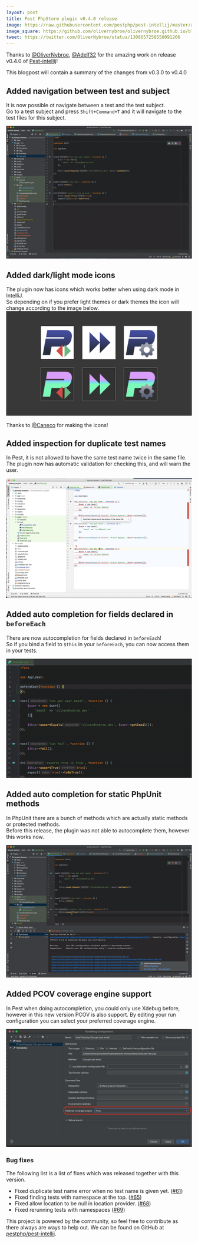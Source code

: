 ```yaml
---
layout: post
title: Pest PhpStorm plugin v0.4.0 release
image: https://raw.githubusercontent.com/pestphp/pest-intellij/master/art/banner.png
image_square: https://github.com/olivernybroe/olivernybroe.github.io/blob/master/images/pest-logo-square.png?raw=true
tweet: https://twitter.com/OliverNybroe/status/1308657258558091266
---
```


Thanks to [@OliverNybroe](https://twitter.com/OliverNybroe), [@Adelf32](https://twitter.com/Adelf32) for the amazing work on release v0.4.0 of [Pest-intellij](https://pestphp.com/)!

This blogpost will contain a summary of the changes from v0.3.0 to v0.4.0

## Added navigation between test and subject
It is now possible ot navigate between a test and the test subject.  
Go to a test subject and press `Shift+Command+T` and it will navigate to the test files for this subject.

![test-navigation](/images/test-navigation.gif)

## Added dark/light mode icons
The plugin now has icons which works better when using dark mode in IntelliJ.  
So depending on if you prefer light themes or dark themes the icon will change according to the image below.
![dark-light-icons](/images/dark-light-mode-icons.png)


Thanks to [@Caneco](https://twitter.com/Caneco) for making the icons!

## Added inspection for duplicate test names
In Pest, it is not allowed to have the same test name twice in the same file.  
The plugin now has automatic validation for checking this, and will warn the user.

![duplicate-test-name](/images/duplicate-test-name.jpg)

## Added auto completion for fields declared in `beforeEach`
There are now autocompletion for fields declared in `beforeEach`!  
So if you bind a field to `$this` in your `beforeEach`, you can now access them
in your tests.

![before-properties](/images/beforeProperty.gif)

## Added auto completion for static PhpUnit methods
In PhpUnit there are a bunch of methods which are actually static methods or protected methods.  
Before this release, the plugin was not able to autocomplete them, however this works now.

![auto-completion](/images/static-autocompletion.gif)

## Added PCOV coverage engine support
In Pest when doing autocompletion, you could only use Xdebug before, however in this new version
PCOV is also support. By editing your run configuration you can select your preferred coverage engine.

![pcov-support](/images/pcov-support.png) 


### Bug fixes
The following list is a list of fixes which was released together with this version.

- Fixed duplicate test name error when no test name is given yet. ([#61](https://github.com/pestphp/pest-intellij/pull/61))
- Fixed finding tests with namespace at the top. ([#65](https://github.com/pestphp/pest-intellij/pull/65))
- Fixed allow location to be null in location provider. ([#68](https://github.com/pestphp/pest-intellij/pull/68))
- Fixed rerunning tests with namespaces ([#69](https://github.com/pestphp/pest-intellij/pull/69))

This project is powered by the community, so feel free to contribute as there always are ways to help out.
We can be found on GitHub at [pestphp/pest-intellij](https://github.com/pestphp/pest-intellij).
